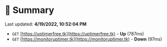 # 📖 Summary
Last updated: **4/19/2022, 10:52:04 PM**

- `GET` [https://uptimerfree.tk](https://uptimerfree.tk) - **Up** (787ms)
- `GET` [https://monitoruptimer.tk](https://monitoruptimer.tk) - **Down** (97ms)

